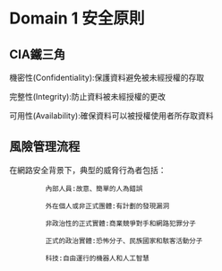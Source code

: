 Domain 1 安全原則
===
CIA鐵三角
---
機密性(Confidentiality):保護資料避免被未經授權的存取

完整性(Integrity):防止資料被未經授權的更改

可用性(Availability):確保資料可以被授權使用者所存取資料

風險管理流程
---

在網路安全背景下，典型的威脅行為者包括：

             內部人員:故意、簡單的人為錯誤

             外在個人或非正式團體:有計劃的發現漏洞

             非政治性的正式實體:商業競爭對手和網路犯罪分子

             正式的政治實體:恐怖分子、民族國家和駭客活動分子

             科技:自由運行的機器人和人工智慧
